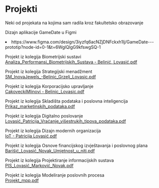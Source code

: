 # Projekti
Neki od projekata na kojima sam radila kroz fakultetsko obrazovanje<br/>

Dizajn aplikacije GameDate u Figmi <br/>
<li>https://www.figma.com/design/3iyzfq6acNZjDNFckxh1lj/GameDate---prototip?node-id=0-1&t=6WglQlgG9kfswgSQ-1

Projekt iz kolegija Biometrijski sustavi<br/>
[Analiza_Performansi_Biometrijskih_Sustava - Belinić, Lovasić.pdf](https://github.com/user-attachments/files/18273508/Analiza_Performansi_Biometrijskih_Sustava.-.Belinic.Lovasic.pdf)

Projekt iz kolegija Strategijski menadžment<br/>
[SM_InovaJewels_-Belinic_Grzelj_Lovasic.pdf](https://github.com/user-attachments/files/18273510/SM_InovaJewels_-Belinic_Grzelj_Lovasic.pdf)

Projekt iz kolegija Korporacijsko upravljanje<br/>
[CakoveckiMlinovi - Belinic_Lovasic.pdf](https://github.com/user-attachments/files/18273514/CakoveckiMlinovi.-.Belinic_Lovasic.pdf)

Projekt iz kolegija Skladišta podataka i poslovna inteligencija<br/>
[Prikaz_marketinskih_podataka.pdf](https://github.com/user-attachments/files/18273520/Prikaz_marketinskih_podataka.pdf)

Projekt iz kolegija Digitalno poslovanje<br/>
[Lovasić_Patricija_Vraćanje_višestrukih_tipova_podataka.pdf](https://github.com/user-attachments/files/18273540/Lovasic_Patricija_Vracanje_visestrukih_tipova_podataka.pdf)

Projekt iz kolegija Dizajn modernih organizacija<br/>
[IoT - Patricija Lovasić.pdf](https://github.com/user-attachments/files/18273586/IoT.-.Patricija.Lovasic.pdf)

Projekt iz kolegija Osnove financijskog izvještavanja i poslovnog plana<br/>
[Barišić_Lovasić_Novak_Umjetnost_u_niti.pdf](https://github.com/user-attachments/files/18273596/Barisic_Lovasic_Novak_Umjetnost_u_niti.pdf)

Projekt iz kolegija Projektiranje informacijskih sustava<br/>
[PIS_Lovasić_Marković_Novak.pdf](https://github.com/user-attachments/files/18277865/PIS_Lovasic_Markovic_Novak.pdf)

Projekt iz kolegija Modeliranje poslovnih procesa <br/>
[Projekt_mpp.pdf](https://github.com/user-attachments/files/18277889/Projekt_mpp.pdf)




